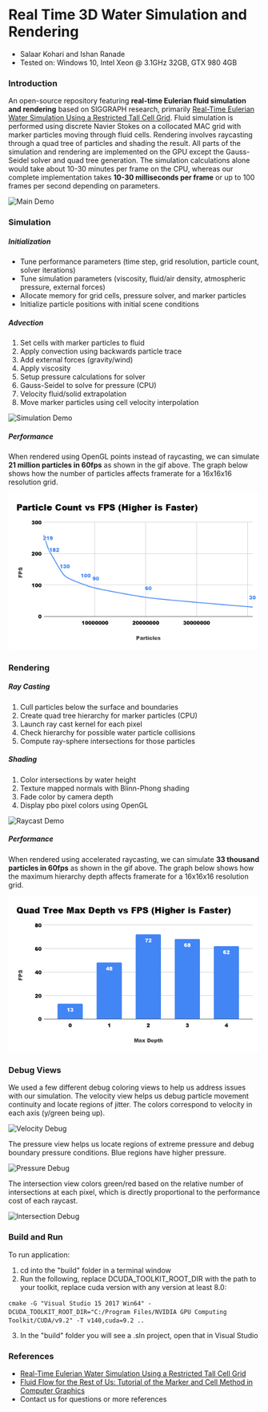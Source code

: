 Real Time 3D Water Simulation and Rendering
=========================

* Salaar Kohari and Ishan Ranade
* Tested on: Windows 10, Intel Xeon @ 3.1GHz 32GB, GTX 980 4GB

### Introduction

An open-source repository featuring **real-time Eulerian fluid simulation and rendering** based on SIGGRAPH research, primarily [Real-Time Eulerian Water Simulation Using a Restricted Tall Cell Grid](http://matthias-mueller-fischer.ch/publications/tallCells.pdf). Fluid simulation is performed using discrete Navier Stokes on a collocated MAC grid with marker particles moving through fluid cells. Rendering involves raycasting through a quad tree of particles and shading the result. All parts of the simulation and rendering are implemented on the GPU except the Gauss-Seidel solver and quad tree generation. The simulation calculations alone would take about 10-30 minutes per frame on the CPU, whereas our complete implementation takes **10-30 milliseconds per frame** or up to 100 frames per second depending on parameters.

![Main Demo](img/raycast.gif)

### Simulation

##### Initialization

- Tune performance parameters (time step, grid resolution, particle count, solver iterations)
- Tune simulation parameters (viscosity, fluid/air density, atmospheric pressure, external forces)
- Allocate memory for grid cells, pressure solver, and marker particles
- Initialize particle positions with initial scene conditions

##### Advection

1. Set cells with marker particles to fluid
2. Apply convection using backwards particle trace
3. Add external forces (gravity/wind)
4. Apply viscosity
5. Setup pressure calculations for solver
6. Gauss-Seidel to solve for pressure (CPU)
7. Velocity fluid/solid extrapolation
8. Move marker particles using cell velocity interpolation

![Simulation Demo](img/opengl.gif)

##### Performance

When rendered using OpenGL points instead of raycasting, we can simulate **21 million particles in 60fps** as shown in the gif above. The graph below shows how the number of particles affects framerate for a 16x16x16 resolution grid.

![Simulation Performance](img/simperformance.png)

### Rendering

##### Ray Casting

1. Cull particles below the surface and boundaries
2. Create quad tree hierarchy for marker particles (CPU)
3. Launch ray cast kernel for each pixel
4. Check hierarchy for possible water particle collisions
5. Compute ray-sphere intersections for those particles

##### Shading

1. Color intersections by water height
2. Texture mapped normals with Blinn-Phong shading
3. Fade color by camera depth
4. Display pbo pixel colors using OpenGL

![Raycast Demo](img/sunset.gif)

##### Performance

When rendered using accelerated raycasting, we can simulate **33 thousand particles in 60fps** as shown in the gif above. The graph below shows how the maximum hierarchy depth affects framerate for a 16x16x16 resolution grid.

![Ray Cast Performance](img/rayperformance.png)

### Debug Views

We used a few different debug coloring views to help us address issues with our simulation. The velocity view helps us debug particle movement continuity and locate regions of jitter. The colors correspond to velocity in each axis (y/green being up).

![Velocity Debug](img/velocity.gif)

The pressure view helps us locate regions of extreme pressure and debug boundary pressure conditions. Blue regions have higher pressure.

![Pressure Debug](img/pressure.gif)

The intersection view colors green/red based on the relative number of intersections at each pixel, which is directly proportional to the performance cost of each raycast.

![Intersection Debug](img/intersections.gif)

### Build and Run

To run application:

1) cd into the "build" folder in a terminal window
2) Run the following, replace DCUDA_TOOLKIT_ROOT_DIR with the path to your toolkit, replace cuda version with any version at least 8.0:

`cmake -G "Visual Studio 15 2017 Win64" -DCUDA_TOOLKIT_ROOT_DIR="C:/Program Files/NVIDIA GPU Computing Toolkit/CUDA/v9.2" -T v140,cuda=9.2 ..`

3) In the "build" folder you will see a .sln project, open that in Visual Studio

### References

- [Real-Time Eulerian Water Simulation Using a Restricted Tall Cell Grid](http://matthias-mueller-fischer.ch/publications/tallCells.pdf)
- [Fluid Flow for the Rest of Us: Tutorial of the Marker and Cell Method in
Computer Graphics](https://pdfs.semanticscholar.org/9d47/1060d6c48308abcc98dbed850a39dbfea683.pdf)
- Contact us for questions or more references
